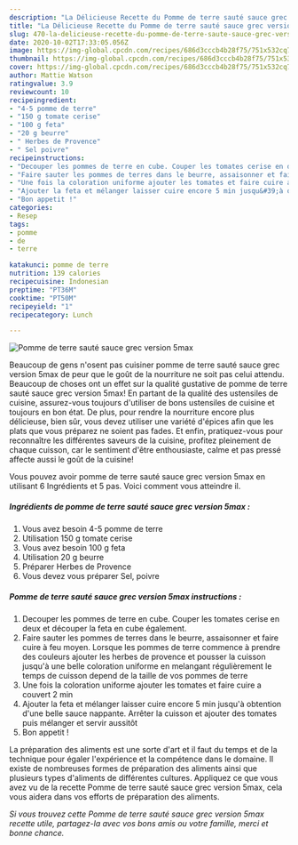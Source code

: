 ```yaml
---
description: "La Délicieuse Recette du Pomme de terre sauté sauce grec version 5max"
title: "La Délicieuse Recette du Pomme de terre sauté sauce grec version 5max"
slug: 470-la-delicieuse-recette-du-pomme-de-terre-saute-sauce-grec-version-5max
date: 2020-10-02T17:33:05.056Z
image: https://img-global.cpcdn.com/recipes/686d3cccb4b28f75/751x532cq70/pomme-de-terre-saute-sauce-grec-version-5max-photo-principale-de-la-recette.jpg
thumbnail: https://img-global.cpcdn.com/recipes/686d3cccb4b28f75/751x532cq70/pomme-de-terre-saute-sauce-grec-version-5max-photo-principale-de-la-recette.jpg
cover: https://img-global.cpcdn.com/recipes/686d3cccb4b28f75/751x532cq70/pomme-de-terre-saute-sauce-grec-version-5max-photo-principale-de-la-recette.jpg
author: Mattie Watson
ratingvalue: 3.9
reviewcount: 10
recipeingredient:
- "4-5 pomme de terre"
- "150 g tomate cerise"
- "100 g feta"
- "20 g beurre"
- " Herbes de Provence"
- " Sel poivre"
recipeinstructions:
- "Decouper les pommes de terre en cube. Couper les tomates cerise en deux et découper la feta en cube également."
- "Faire sauter les pommes de terres dans le beurre, assaisonner et faire cuire à feu moyen. Lorsque les pommes de terre commence à prendre des couleurs ajouter les herbes de provence et pousser la cuisson jusqu&#39;à une belle coloration uniforme en melangant régulièrement le temps de cuisson depend de la taille de vos pommes de terre"
- "Une fois la coloration uniforme ajouter les tomates et faire cuire a couvert 2 min"
- "Ajouter la feta et mélanger laisser cuire encore 5 min jusqu&#39;à obtention d&#39;une belle sauce nappante. Arrêter la cuisson et ajouter des tomates puis mélanger et servir aussitôt"
- "Bon appetit !"
categories:
- Resep
tags:
- pomme
- de
- terre

katakunci: pomme de terre 
nutrition: 139 calories
recipecuisine: Indonesian
preptime: "PT36M"
cooktime: "PT50M"
recipeyield: "1"
recipecategory: Lunch

---
```



![Pomme de terre sauté sauce grec version 5max](https://img-global.cpcdn.com/recipes/686d3cccb4b28f75/751x532cq70/pomme-de-terre-saute-sauce-grec-version-5max-photo-principale-de-la-recette.jpg)

Beaucoup de gens n'osent pas cuisiner pomme de terre sauté sauce grec version 5max de peur que le goût de la nourriture ne soit pas celui attendu. Beaucoup de choses ont un effet sur la qualité gustative de pomme de terre sauté sauce grec version 5max! En partant de la qualité des ustensiles de cuisine, assurez-vous toujours d'utiliser de bons ustensiles de cuisine et toujours en bon état. De plus, pour rendre la nourriture encore plus délicieuse, bien sûr, vous devez utiliser une variété d'épices afin que les plats que vous préparez ne soient pas fades. Et enfin, pratiquez-vous pour reconnaître les différentes saveurs de la cuisine, profitez pleinement de chaque cuisson, car le sentiment d'être enthousiaste, calme et pas pressé affecte aussi le goût de la cuisine!

<!--inarticleads1-->

Vous pouvez avoir pomme de terre sauté sauce grec version 5max en utilisant 6 Ingrédients et 5 pas. Voici comment vous atteindre il.

##### Ingrédients de pomme de terre sauté sauce grec version 5max :

1. Vous avez besoin 4-5 pomme de terre
1. Utilisation 150 g tomate cerise
1. Vous avez besoin 100 g feta
1. Utilisation 20 g beurre
1. Préparer  Herbes de Provence
1. Vous devez vous préparer  Sel, poivre




<!--inarticleads2-->

##### Pomme de terre sauté sauce grec version 5max instructions :

1. Decouper les pommes de terre en cube. Couper les tomates cerise en deux et découper la feta en cube également.
1. Faire sauter les pommes de terres dans le beurre, assaisonner et faire cuire à feu moyen. Lorsque les pommes de terre commence à prendre des couleurs ajouter les herbes de provence et pousser la cuisson jusqu&#39;à une belle coloration uniforme en melangant régulièrement le temps de cuisson depend de la taille de vos pommes de terre
1. Une fois la coloration uniforme ajouter les tomates et faire cuire a couvert 2 min
1. Ajouter la feta et mélanger laisser cuire encore 5 min jusqu&#39;à obtention d&#39;une belle sauce nappante. Arrêter la cuisson et ajouter des tomates puis mélanger et servir aussitôt
1. Bon appetit !




<!--inarticleads1-->

<p>
La préparation des aliments est une sorte d'art et il faut du temps et de la technique pour égaler l'expérience et la compétence dans le domaine. Il existe de nombreuses formes de préparation des aliments ainsi que plusieurs types d'aliments de différentes cultures. Appliquez ce que vous avez vu de la recette Pomme de terre sauté sauce grec version 5max, cela vous aidera dans vos efforts de préparation des aliments.
</p>

<p>
<i>Si vous trouvez cette Pomme de terre sauté sauce grec version 5max recette utile, partagez-la avec vos bons amis ou votre famille, merci et bonne chance.</i>
</p>
